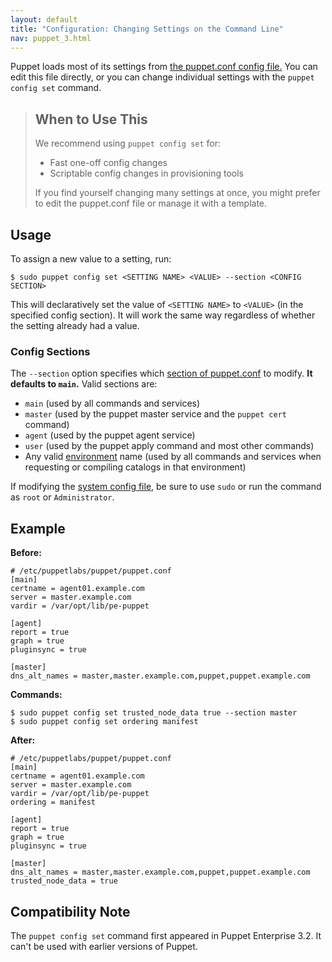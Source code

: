 ```yaml
---
layout: default
title: "Configuration: Changing Settings on the Command Line"
nav: puppet_3.html
---
```


[puppet.conf]: /guides/configuring.html#puppetconf
[config_sections]: /guides/configuring.html#config-blocks
[environments]: /guides/environment.html
[confdir_sys]: /guides/configuring.html#finding-puppetconf

Puppet loads most of its settings from [the puppet.conf config file.][puppet.conf] You can edit this file directly, or you can change individual settings with the `puppet config set` command.

> When to Use This
> -----
>
> We recommend using `puppet config set` for:
>
> * Fast one-off config changes
> * Scriptable config changes in provisioning tools
>
> If you find yourself changing many settings at once, you might prefer to edit the puppet.conf file or manage it with a template.

Usage
-----

To assign a new value to a setting, run:

    $ sudo puppet config set <SETTING NAME> <VALUE> --section <CONFIG SECTION>

This will declaratively set the value of `<SETTING NAME>` to `<VALUE>` (in the specified config section). It will work the same way regardless of whether the setting already had a value.

### Config Sections

The `--section` option specifies which [section of puppet.conf][config_sections] to modify. **It defaults to `main`.** Valid sections are:

* `main` (used by all commands and services)
* `master` (used by the puppet master service and the `puppet cert` command)
* `agent` (used by the puppet agent service)
* `user` (used by the puppet apply command and most other commands)
* Any valid [environment][environments] name (used by all commands and services when requesting or compiling catalogs in that environment)

If modifying the [system config file][confdir_sys], be sure to use `sudo` or run the command as `root` or `Administrator`.

Example
-----

**Before:**

    # /etc/puppetlabs/puppet/puppet.conf
    [main]
    certname = agent01.example.com
    server = master.example.com
    vardir = /var/opt/lib/pe-puppet

    [agent]
    report = true
    graph = true
    pluginsync = true

    [master]
    dns_alt_names = master,master.example.com,puppet,puppet.example.com

**Commands:**

    $ sudo puppet config set trusted_node_data true --section master
    $ sudo puppet config set ordering manifest

**After:**

    # /etc/puppetlabs/puppet/puppet.conf
    [main]
    certname = agent01.example.com
    server = master.example.com
    vardir = /var/opt/lib/pe-puppet
    ordering = manifest

    [agent]
    report = true
    graph = true
    pluginsync = true

    [master]
    dns_alt_names = master,master.example.com,puppet,puppet.example.com
    trusted_node_data = true


Compatibility Note
-----

The `puppet config set` command first appeared in Puppet Enterprise 3.2. It can't be used with earlier versions of Puppet.
